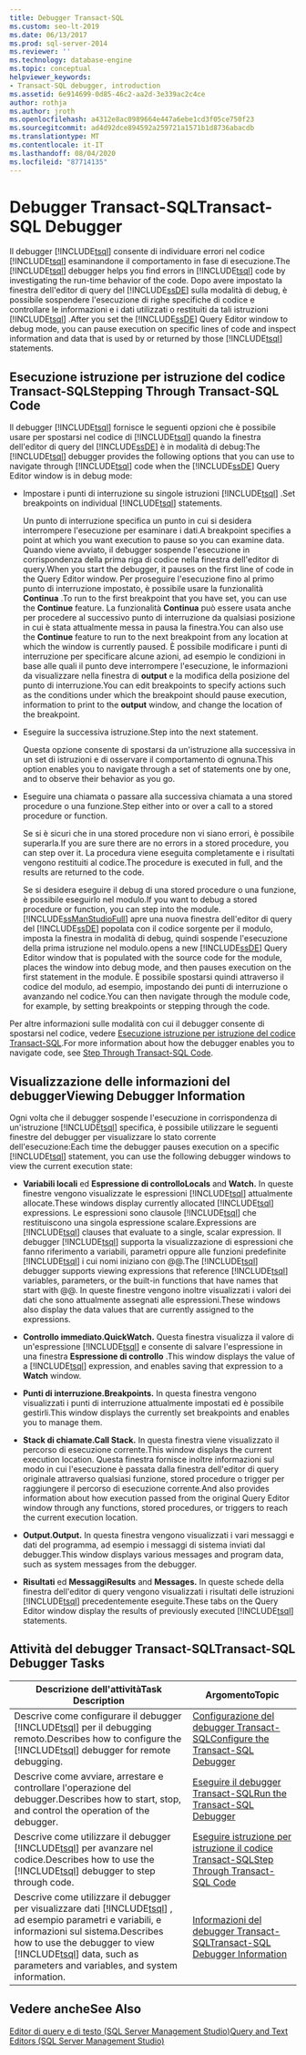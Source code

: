 ```yaml
---
title: Debugger Transact-SQL
ms.custom: seo-lt-2019
ms.date: 06/13/2017
ms.prod: sql-server-2014
ms.reviewer: ''
ms.technology: database-engine
ms.topic: conceptual
helpviewer_keywords:
- Transact-SQL debugger, introduction
ms.assetid: 6e914699-0d85-46c2-aa2d-3e339ac2c4ce
author: rothja
ms.author: jroth
ms.openlocfilehash: a4312e8ac0989664e447a6ebe1cd3f05ce750f23
ms.sourcegitcommit: ad4d92dce894592a259721a1571b1d8736abacdb
ms.translationtype: MT
ms.contentlocale: it-IT
ms.lasthandoff: 08/04/2020
ms.locfileid: "87714135"
---
```

# <a name="transact-sql-debugger"></a><span data-ttu-id="aeffe-102">Debugger Transact-SQL</span><span class="sxs-lookup"><span data-stu-id="aeffe-102">Transact-SQL Debugger</span></span>
  <span data-ttu-id="aeffe-103">Il debugger [!INCLUDE[tsql](../../includes/tsql-md.md)] consente di individuare errori nel codice [!INCLUDE[tsql](../../includes/tsql-md.md)] esaminandone il comportamento in fase di esecuzione.</span><span class="sxs-lookup"><span data-stu-id="aeffe-103">The [!INCLUDE[tsql](../../includes/tsql-md.md)] debugger helps you find errors in [!INCLUDE[tsql](../../includes/tsql-md.md)] code by investigating the run-time behavior of the code.</span></span> <span data-ttu-id="aeffe-104">Dopo avere impostato la finestra dell'editor di query del [!INCLUDE[ssDE](../../includes/ssde-md.md)] sulla modalità di debug, è possibile sospendere l'esecuzione di righe specifiche di codice e controllare le informazioni e i dati utilizzati o restituiti da tali istruzioni [!INCLUDE[tsql](../../includes/tsql-md.md)] .</span><span class="sxs-lookup"><span data-stu-id="aeffe-104">After you set the [!INCLUDE[ssDE](../../includes/ssde-md.md)] Query Editor window to debug mode, you can pause execution on specific lines of code and inspect information and data that is used by or returned by those [!INCLUDE[tsql](../../includes/tsql-md.md)] statements.</span></span>  
  
## <a name="stepping-through-transact-sql-code"></a><span data-ttu-id="aeffe-105">Esecuzione istruzione per istruzione del codice Transact-SQL</span><span class="sxs-lookup"><span data-stu-id="aeffe-105">Stepping Through Transact-SQL Code</span></span>  
 <span data-ttu-id="aeffe-106">Il debugger [!INCLUDE[tsql](../../includes/tsql-md.md)] fornisce le seguenti opzioni che è possibile usare per spostarsi nel codice di [!INCLUDE[tsql](../../includes/tsql-md.md)] quando la finestra dell'editor di query del [!INCLUDE[ssDE](../../includes/ssde-md.md)] è in modalità di debug:</span><span class="sxs-lookup"><span data-stu-id="aeffe-106">The [!INCLUDE[tsql](../../includes/tsql-md.md)] debugger provides the following options that you can use to navigate through [!INCLUDE[tsql](../../includes/tsql-md.md)] code when the [!INCLUDE[ssDE](../../includes/ssde-md.md)] Query Editor window is in debug mode:</span></span>  
  
-   <span data-ttu-id="aeffe-107">Impostare i punti di interruzione su singole istruzioni [!INCLUDE[tsql](../../includes/tsql-md.md)] .</span><span class="sxs-lookup"><span data-stu-id="aeffe-107">Set breakpoints on individual [!INCLUDE[tsql](../../includes/tsql-md.md)] statements.</span></span>  
  
     <span data-ttu-id="aeffe-108">Un punto di interruzione specifica un punto in cui si desidera interrompere l'esecuzione per esaminare i dati.</span><span class="sxs-lookup"><span data-stu-id="aeffe-108">A breakpoint specifies a point at which you want execution to pause so you can examine data.</span></span> <span data-ttu-id="aeffe-109">Quando viene avviato, il debugger sospende l'esecuzione in corrispondenza della prima riga di codice nella finestra dell'editor di query.</span><span class="sxs-lookup"><span data-stu-id="aeffe-109">When you start the debugger, it pauses on the first line of code in the Query Editor window.</span></span> <span data-ttu-id="aeffe-110">Per proseguire l'esecuzione fino al primo punto di interruzione impostato, è possibile usare la funzionalità **Continua** .</span><span class="sxs-lookup"><span data-stu-id="aeffe-110">To run to the first breakpoint that you have set, you can use the **Continue** feature.</span></span> <span data-ttu-id="aeffe-111">La funzionalità **Continua** può essere usata anche per procedere al successivo punto di interruzione da qualsiasi posizione in cui è stata attualmente messa in pausa la finestra.</span><span class="sxs-lookup"><span data-stu-id="aeffe-111">You can also use the **Continue** feature to run to the next breakpoint from any location at which the window is currently paused.</span></span> <span data-ttu-id="aeffe-112">È possibile modificare i punti di interruzione per specificare alcune azioni, ad esempio le condizioni in base alle quali il punto deve interrompere l'esecuzione, le informazioni da visualizzare nella finestra di **output** e la modifica della posizione del punto di interruzione.</span><span class="sxs-lookup"><span data-stu-id="aeffe-112">You can edit breakpoints to specify actions such as the conditions under which the breakpoint should pause execution, information to print to the **output** window, and change the location of the breakpoint.</span></span>  
  
-   <span data-ttu-id="aeffe-113">Eseguire la successiva istruzione.</span><span class="sxs-lookup"><span data-stu-id="aeffe-113">Step into the next statement.</span></span>  
  
     <span data-ttu-id="aeffe-114">Questa opzione consente di spostarsi da un'istruzione alla successiva in un set di istruzioni e di osservare il comportamento di ognuna.</span><span class="sxs-lookup"><span data-stu-id="aeffe-114">This option enables you to navigate through a set of statements one by one, and to observe their behavior as you go.</span></span>  
  
-   <span data-ttu-id="aeffe-115">Eseguire una chiamata o passare alla successiva chiamata a una stored procedure o una funzione.</span><span class="sxs-lookup"><span data-stu-id="aeffe-115">Step either into or over a call to a stored procedure or function.</span></span>  
  
     <span data-ttu-id="aeffe-116">Se si è sicuri che in una stored procedure non vi siano errori, è possibile superarla.</span><span class="sxs-lookup"><span data-stu-id="aeffe-116">If you are sure there are no errors in a stored procedure, you can step over it.</span></span> <span data-ttu-id="aeffe-117">La procedura viene eseguita completamente e i risultati vengono restituiti al codice.</span><span class="sxs-lookup"><span data-stu-id="aeffe-117">The procedure is executed in full, and the results are returned to the code.</span></span>  
  
     <span data-ttu-id="aeffe-118">Se si desidera eseguire il debug di una stored procedure o una funzione, è possibile eseguirlo nel modulo.</span><span class="sxs-lookup"><span data-stu-id="aeffe-118">If you want to debug a stored procedure or function, you can step into the module.</span></span> [!INCLUDE[ssManStudioFull](../../includes/ssmanstudiofull-md.md)] <span data-ttu-id="aeffe-119">apre una nuova finestra dell'editor di query del [!INCLUDE[ssDE](../../includes/ssde-md.md)] popolata con il codice sorgente per il modulo, imposta la finestra in modalità di debug, quindi sospende l'esecuzione della prima istruzione nel modulo.</span><span class="sxs-lookup"><span data-stu-id="aeffe-119">opens a new [!INCLUDE[ssDE](../../includes/ssde-md.md)] Query Editor window that is populated with the source code for the module, places the window into debug mode, and then pauses execution on the first statement in the module.</span></span> <span data-ttu-id="aeffe-120">È possibile spostarsi quindi attraverso il codice del modulo, ad esempio, impostando dei punti di interruzione o avanzando nel codice.</span><span class="sxs-lookup"><span data-stu-id="aeffe-120">You can then navigate through the module code, for example, by setting breakpoints or stepping through the code.</span></span>  
  
 <span data-ttu-id="aeffe-121">Per altre informazioni sulle modalità con cui il debugger consente di spostarsi nel codice, vedere [Esecuzione istruzione per istruzione del codice Transact-SQL](step-through-transact-sql-code.md).</span><span class="sxs-lookup"><span data-stu-id="aeffe-121">For more information about how the debugger enables you to navigate code, see [Step Through Transact-SQL Code](step-through-transact-sql-code.md).</span></span>  
  
## <a name="viewing-debugger-information"></a><span data-ttu-id="aeffe-122">Visualizzazione delle informazioni del debugger</span><span class="sxs-lookup"><span data-stu-id="aeffe-122">Viewing Debugger Information</span></span>  
 <span data-ttu-id="aeffe-123">Ogni volta che il debugger sospende l'esecuzione in corrispondenza di un'istruzione [!INCLUDE[tsql](../../includes/tsql-md.md)] specifica, è possibile utilizzare le seguenti finestre del debugger per visualizzare lo stato corrente dell'esecuzione:</span><span class="sxs-lookup"><span data-stu-id="aeffe-123">Each time the debugger pauses execution on a specific [!INCLUDE[tsql](../../includes/tsql-md.md)] statement, you can use the following debugger windows to view the current execution state:</span></span>  
  
-   <span data-ttu-id="aeffe-124">**Variabili locali** ed **Espressione di controllo**</span><span class="sxs-lookup"><span data-stu-id="aeffe-124">**Locals** and **Watch.**</span></span> <span data-ttu-id="aeffe-125">In queste finestre vengono visualizzate le espressioni [!INCLUDE[tsql](../../includes/tsql-md.md)] attualmente allocate.</span><span class="sxs-lookup"><span data-stu-id="aeffe-125">These windows display currently allocated [!INCLUDE[tsql](../../includes/tsql-md.md)] expressions.</span></span> <span data-ttu-id="aeffe-126">Le espressioni sono clausole [!INCLUDE[tsql](../../includes/tsql-md.md)] che restituiscono una singola espressione scalare.</span><span class="sxs-lookup"><span data-stu-id="aeffe-126">Expressions are [!INCLUDE[tsql](../../includes/tsql-md.md)] clauses that evaluate to a single, scalar expression.</span></span> <span data-ttu-id="aeffe-127">Il debugger [!INCLUDE[tsql](../../includes/tsql-md.md)] supporta la visualizzazione di espressioni che fanno riferimento a variabili, parametri oppure alle funzioni predefinite [!INCLUDE[tsql](../../includes/tsql-md.md)] i cui nomi iniziano con @@.</span><span class="sxs-lookup"><span data-stu-id="aeffe-127">The [!INCLUDE[tsql](../../includes/tsql-md.md)] debugger supports viewing expressions that reference [!INCLUDE[tsql](../../includes/tsql-md.md)] variables, parameters, or the built-in functions that have names that start with @@.</span></span> <span data-ttu-id="aeffe-128">In queste finestre vengono inoltre visualizzati i valori dei dati che sono attualmente assegnati alle espressioni.</span><span class="sxs-lookup"><span data-stu-id="aeffe-128">These windows also display the data values that are currently assigned to the expressions.</span></span>  
  
-   <span data-ttu-id="aeffe-129">**Controllo immediato.**</span><span class="sxs-lookup"><span data-stu-id="aeffe-129">**QuickWatch.**</span></span> <span data-ttu-id="aeffe-130">Questa finestra visualizza il valore di un'espressione [!INCLUDE[tsql](../../includes/tsql-md.md)] e consente di salvare l'espressione in una finestra **Espressione di controllo** .</span><span class="sxs-lookup"><span data-stu-id="aeffe-130">This window displays the value of a [!INCLUDE[tsql](../../includes/tsql-md.md)] expression, and enables saving that expression to a **Watch** window.</span></span>  
  
-   <span data-ttu-id="aeffe-131">**Punti di interruzione.**</span><span class="sxs-lookup"><span data-stu-id="aeffe-131">**Breakpoints.**</span></span> <span data-ttu-id="aeffe-132">In questa finestra vengono visualizzati i punti di interruzione attualmente impostati ed è possibile gestirli.</span><span class="sxs-lookup"><span data-stu-id="aeffe-132">This window displays the currently set breakpoints and enables you to manage them.</span></span>  
  
-   <span data-ttu-id="aeffe-133">**Stack di chiamate.**</span><span class="sxs-lookup"><span data-stu-id="aeffe-133">**Call Stack.**</span></span> <span data-ttu-id="aeffe-134">In questa finestra viene visualizzato il percorso di esecuzione corrente.</span><span class="sxs-lookup"><span data-stu-id="aeffe-134">This window displays the current execution location.</span></span> <span data-ttu-id="aeffe-135">Questa finestra fornisce inoltre informazioni sul modo in cui l'esecuzione è passata dalla finestra dell'editor di query originale attraverso qualsiasi funzione, stored procedure o trigger per raggiungere il percorso di esecuzione corrente.</span><span class="sxs-lookup"><span data-stu-id="aeffe-135">And also provides information about how execution passed from the original Query Editor window through any functions, stored procedures, or triggers to reach the current execution location.</span></span>  
  
-   <span data-ttu-id="aeffe-136">**Output.**</span><span class="sxs-lookup"><span data-stu-id="aeffe-136">**Output.**</span></span> <span data-ttu-id="aeffe-137">In questa finestra vengono visualizzati i vari messaggi e dati del programma, ad esempio i messaggi di sistema inviati dal debugger.</span><span class="sxs-lookup"><span data-stu-id="aeffe-137">This window displays various messages and program data, such as system messages from the debugger.</span></span>  
  
-   <span data-ttu-id="aeffe-138">**Risultati** ed **Messaggi**</span><span class="sxs-lookup"><span data-stu-id="aeffe-138">**Results** and **Messages.**</span></span> <span data-ttu-id="aeffe-139">In queste schede della finestra dell'editor di query vengono visualizzati i risultati delle istruzioni [!INCLUDE[tsql](../../includes/tsql-md.md)] precedentemente eseguite.</span><span class="sxs-lookup"><span data-stu-id="aeffe-139">These tabs on the Query Editor window display the results of previously executed [!INCLUDE[tsql](../../includes/tsql-md.md)] statements.</span></span>  
  
## <a name="transact-sql-debugger-tasks"></a><span data-ttu-id="aeffe-140">Attività del debugger Transact-SQL</span><span class="sxs-lookup"><span data-stu-id="aeffe-140">Transact-SQL Debugger Tasks</span></span>  
  
|<span data-ttu-id="aeffe-141">Descrizione dell'attività</span><span class="sxs-lookup"><span data-stu-id="aeffe-141">Task Description</span></span>|<span data-ttu-id="aeffe-142">Argomento</span><span class="sxs-lookup"><span data-stu-id="aeffe-142">Topic</span></span>|  
|----------------------|-----------|  
|<span data-ttu-id="aeffe-143">Descrive come configurare il debugger [!INCLUDE[tsql](../../includes/tsql-md.md)] per il debugging remoto.</span><span class="sxs-lookup"><span data-stu-id="aeffe-143">Describes how to configure the [!INCLUDE[tsql](../../includes/tsql-md.md)] debugger for remote debugging.</span></span>|[<span data-ttu-id="aeffe-144">Configurazione del debugger Transact-SQL</span><span class="sxs-lookup"><span data-stu-id="aeffe-144">Configure the Transact-SQL Debugger</span></span>](configure-firewall-rules-before-running-the-tsql-debugger.md)|  
|<span data-ttu-id="aeffe-145">Descrive come avviare, arrestare e controllare l'operazione del debugger.</span><span class="sxs-lookup"><span data-stu-id="aeffe-145">Describes how to start, stop, and control the operation of the debugger.</span></span>|[<span data-ttu-id="aeffe-146">Eseguire il debugger Transact-SQL</span><span class="sxs-lookup"><span data-stu-id="aeffe-146">Run the Transact-SQL Debugger</span></span>](transact-sql-debugger.md)|  
|<span data-ttu-id="aeffe-147">Descrive come utilizzare il debugger [!INCLUDE[tsql](../../includes/tsql-md.md)] per avanzare nel codice.</span><span class="sxs-lookup"><span data-stu-id="aeffe-147">Describes how to use the [!INCLUDE[tsql](../../includes/tsql-md.md)] debugger to step through code.</span></span>|[<span data-ttu-id="aeffe-148">Eseguire istruzione per istruzione il codice Transact-SQL</span><span class="sxs-lookup"><span data-stu-id="aeffe-148">Step Through Transact-SQL Code</span></span>](step-through-transact-sql-code.md)|  
|<span data-ttu-id="aeffe-149">Descrive come utilizzare il debugger per visualizzare dati [!INCLUDE[tsql](../../includes/tsql-md.md)] , ad esempio parametri e variabili, e informazioni sul sistema.</span><span class="sxs-lookup"><span data-stu-id="aeffe-149">Describes how to use the debugger to view [!INCLUDE[tsql](../../includes/tsql-md.md)] data, such as parameters and variables, and system information.</span></span>|[<span data-ttu-id="aeffe-150">Informazioni del debugger Transact-SQL</span><span class="sxs-lookup"><span data-stu-id="aeffe-150">Transact-SQL Debugger Information</span></span>](transact-sql-debugger-information.md)|  
  
## <a name="see-also"></a><span data-ttu-id="aeffe-151">Vedere anche</span><span class="sxs-lookup"><span data-stu-id="aeffe-151">See Also</span></span>  
 [<span data-ttu-id="aeffe-152">Editor di query e di testo &#40;SQL Server Management Studio&#41;</span><span class="sxs-lookup"><span data-stu-id="aeffe-152">Query and Text Editors &#40;SQL Server Management Studio&#41;</span></span>](../scripting/query-and-text-editors-sql-server-management-studio.md)  
  
  
